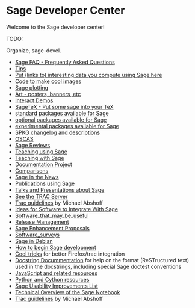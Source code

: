 

# Sage Developer Center

Welcome to the Sage developer center! 

TODO: 

Organize, sage-devel. 

* <a href="/faq">Sage FAQ - Frequently Asked Questions</a> 
* <a href="/Tips">Tips</a> 
* <a href="/data">Put (links to) interesting data you compute using Sage here</a> 
* <a href="/pics">Code to make cool images</a> 
* <a href="/plot">Sage plotting</a> 
* <a href="/art">Art - posters, banners, etc</a> 
* <a href="/interact">Interact Demos</a> 
* <a class="http" href="http://tug.ctan.org/pkg/sagetex">SageTeX - Put some sage into your TeX</a> 
* <a href="/standard_packages_available_for_SAGE">standard packages available for Sage</a> 
* <a href="/optional_packages_available_for_SAGE">optional packages available for Sage</a> 
* <a href="/experimental_packages_available_for_SAGE">experimental packages available for Sage</a> 
* <a href="/Sage_Spkg_Tracking">SPKG changelog and descriptions</a> 
* <a href="/OSCAS">OSCAS</a> 
* <a href="/SAGE_Reviews">Sage Reviews</a> 
* <a href="/teaching_using_sage">Teaching using Sage</a> 
* <a href="/Teaching_with_Sage">Teaching with Sage</a> 
* <a href="/DocumentationProject">Documentation Project</a> 
* <a href="/Comparisons">Comparisons</a> 
* <a href="/SAGE_in_the_News">Sage in the News</a> 
* <a href="/Publications_using_SAGE">Publications using Sage</a> 
* <a href="/Talks">Talks and Presentations about Sage</a> 
* <a class="http" href="http://trac.sagemath.org/sage_trac/">See the TRAC Server</a> 
* <a href="/TracGuidelines">Trac guidelines</a> by Michael Abshoff 
* <a href="/Software">Ideas for Software to Integrate With Sage</a> 
* <a href="/Software_that_may_be_useful">Software_that_may_be_useful</a> 
* <a href="/release">Release Management</a> 
* <a href="/SEP">Sage Enhancement Proposals</a> 
* <a href="/Software_surveys">Software_surveys</a> 
* <a href="/DebianSAGE">Sage in Debian</a> 
* <a href="/HowToBeginSageDevelopment">How to begin Sage development</a> 
* <a href="/firefox-trac">Cool tricks</a> for better Firefox/trac integration 
* <a href="/combinat/HelpOnTheDoc">Docstring Docummentation</a> for help on the format (ReSTructured text) used in the docstrings, including special Sage doctest conventions 
* <a href="/JavascriptResources">JavaScript and related resources</a> 
* <a href="/PythonResources">Python and Cython resources</a> 
* <a href="/SageUsability">Sage Usability Improvements List</a> 
* <a href="/SageNotebook">Technical Overview of the Sage Notebook</a> 
* <a href="/TracGuidelines">Trac guidelines</a> by Michael Abshoff 